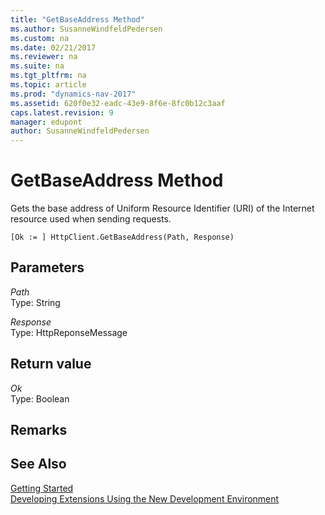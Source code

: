 ```yaml
---
title: "GetBaseAddress Method"
ms.author: SusanneWindfeldPedersen
ms.custom: na
ms.date: 02/21/2017
ms.reviewer: na
ms.suite: na
ms.tgt_pltfrm: na
ms.topic: article
ms.prod: "dynamics-nav-2017"
ms.assetid: 620f0e32-eadc-43e9-8f6e-8fc0b12c3aaf
caps.latest.revision: 9
manager: edupont
author: SusanneWindfeldPedersen
---
```


# GetBaseAddress Method
Gets the base address of Uniform Resource Identifier (URI) of the Internet resource used when sending requests.

```
[Ok := ] HttpClient.GetBaseAddress(Path, Response)
```
## Parameters
*Path*  
Type: String

*Response*  
Type: HttpReponseMessage

## Return value
*Ok*  
Type: Boolean

## Remarks

## See Also
[Getting Started](newdev-get-started.md)  
[Developing Extensions Using the New Development Environment](newdev-dev-overview.md)
